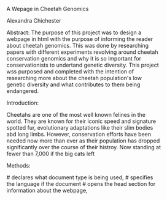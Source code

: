 A Wepage in Cheetah Genomics

Alexandra Chichester

Abstract: The purpose of this project was to design a webpage in html with the purpose of informing the reader about cheetah genomics. This was done by researching papers with different experiments revolving around cheetah conservation genomics and why it is so important for conservationists to undertand genetic diversity. This project wss purposed and completed with the intention of researching more about the cheetah population's low genetic diversity and what contributes to them being endangered. 

Introduction: 

Cheetahs are one of the most well known felines in  the world. They are known for their iconic speed and signature spotted fur, evolutionary adaptations like their slim bodies abd long limbs. However, conservation efforts have been needed now more than ever as their population has dropped significantly over the course of their histroy. Now standing at fewer than 7,000 if the big cats left

Methods:

<!DOCTYPE html> # declares what document type is being used, 
<html lang="en"> # specifies the language if the document
<head> # opens the head section for information about the webpage,
<title>Conservation Genetics on Cheetahs</title>
<meta charset="UTF-8">
<meta name="viewport" content="width=device-width, initial-scale=1">
<style>
* {
  box-sizing: border-box;
}

/* Style the body */
body {
  font-family: Arial, Helvetica, sans-serif, Times New Roman;
  margin: 0;
}
/* Increase the font size of the heading */
.header h1 {
  font-size: 40px;
}

/* Style the top navigation bar */
.navbar {
  overflow: hidden;
  background-color: Black;
}

/* Style the navigation bar links */
.navbar a {
  float: left;
  display: block;
  color: white;
  text-align: center;
  padding: 14px 20px;
  text-decoration: none;
}

/* Right-aligned link */
.navbar a.right {
  float: right;
}

/* Change color on hover */
.navbar a:hover {
  background-color: LightGray;
  color: black;
}


}

/* Footer */
.footer {
  padding: 20px;
  text-align: center;
  background: #ddd;
}

/* Responsive layout - when the screen is less than 700px wide, make the two columns stack on top of each other instead of next to each other */
@media screen and (max-width: 700px) {
  .row {   
    flex-direction: column;
  }
}

/* Responsive layout - when the screen is less than 400px wide, make the navigation links stack on top of each other instead of next to each other */
@media screen and (max-width: 400px) {
  .navbar a {
    float: none;
    width: 100%;
  }
}
</style>
</head>
<body>

<div class="header">

